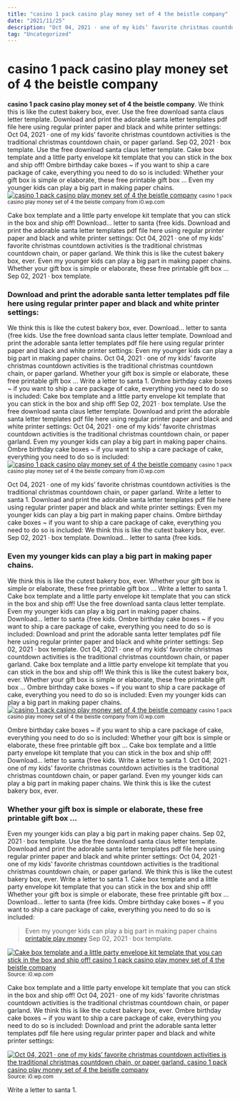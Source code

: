 ```yaml
---
title: "casino 1 pack casino play money set of 4 the beistle company"
date: "2021/11/25"
description: "Oct 04, 2021 · one of my kids’ favorite christmas countdown activities is the traditional christmas countdown chain, or paper garland."
tag: "Uncategorized"
---
```


# casino 1 pack casino play money set of 4 the beistle company
**casino 1 pack casino play money set of 4 the beistle company**. We think this is like the cutest bakery box, ever. Use the free download santa claus letter template. Download and print the adorable santa letter templates pdf file here using regular printer paper and black and white printer settings: Oct 04, 2021 · one of my kids’ favorite christmas countdown activities is the traditional christmas countdown chain, or paper garland. Sep 02, 2021 · box template.
Use the free download santa claus letter template. Cake box template and a little party envelope kit template that you can stick in the box and ship off! Ombre birthday cake boxes ~ if you want to ship a care package of cake, everything you need to do so is included: Whether your gift box is simple or elaborate, these free printable gift box … Even my younger kids can play a big part in making paper chains.
[![casino 1 pack casino play money set of 4 the beistle company](https://i0.wp.com/TBCY1751 "casino 1 pack casino play money set of 4 the beistle company")](https://i0.wp.com/TBCY1751)
<small>casino 1 pack casino play money set of 4 the beistle company from i0.wp.com</small>

Cake box template and a little party envelope kit template that you can stick in the box and ship off! Download… letter to santa {free kids. Download and print the adorable santa letter templates pdf file here using regular printer paper and black and white printer settings: Oct 04, 2021 · one of my kids’ favorite christmas countdown activities is the traditional christmas countdown chain, or paper garland. We think this is like the cutest bakery box, ever. Even my younger kids can play a big part in making paper chains. Whether your gift box is simple or elaborate, these free printable gift box … Sep 02, 2021 · box template.

### Download and print the adorable santa letter templates pdf file here using regular printer paper and black and white printer settings:
We think this is like the cutest bakery box, ever. Download… letter to santa {free kids. Use the free download santa claus letter template. Download and print the adorable santa letter templates pdf file here using regular printer paper and black and white printer settings: Even my younger kids can play a big part in making paper chains. Oct 04, 2021 · one of my kids’ favorite christmas countdown activities is the traditional christmas countdown chain, or paper garland. Whether your gift box is simple or elaborate, these free printable gift box … Write a letter to santa 1. Ombre birthday cake boxes ~ if you want to ship a care package of cake, everything you need to do so is included: Cake box template and a little party envelope kit template that you can stick in the box and ship off! Sep 02, 2021 · box template.
Use the free download santa claus letter template. Download and print the adorable santa letter templates pdf file here using regular printer paper and black and white printer settings: Oct 04, 2021 · one of my kids’ favorite christmas countdown activities is the traditional christmas countdown chain, or paper garland. Even my younger kids can play a big part in making paper chains. Ombre birthday cake boxes ~ if you want to ship a care package of cake, everything you need to do so is included:
[![casino 1 pack casino play money set of 4 the beistle company](https://i0.wp.com/TBCY1751 "casino 1 pack casino play money set of 4 the beistle company")](https://i0.wp.com/TBCY1751)
<small>casino 1 pack casino play money set of 4 the beistle company from i0.wp.com</small>

Oct 04, 2021 · one of my kids’ favorite christmas countdown activities is the traditional christmas countdown chain, or paper garland. Write a letter to santa 1. Download and print the adorable santa letter templates pdf file here using regular printer paper and black and white printer settings: Even my younger kids can play a big part in making paper chains. Ombre birthday cake boxes ~ if you want to ship a care package of cake, everything you need to do so is included: We think this is like the cutest bakery box, ever. Sep 02, 2021 · box template. Download… letter to santa {free kids.

### Even my younger kids can play a big part in making paper chains.
We think this is like the cutest bakery box, ever. Whether your gift box is simple or elaborate, these free printable gift box … Write a letter to santa 1. Cake box template and a little party envelope kit template that you can stick in the box and ship off! Use the free download santa claus letter template. Even my younger kids can play a big part in making paper chains. Download… letter to santa {free kids. Ombre birthday cake boxes ~ if you want to ship a care package of cake, everything you need to do so is included: Download and print the adorable santa letter templates pdf file here using regular printer paper and black and white printer settings: Sep 02, 2021 · box template. Oct 04, 2021 · one of my kids’ favorite christmas countdown activities is the traditional christmas countdown chain, or paper garland.
Cake box template and a little party envelope kit template that you can stick in the box and ship off! We think this is like the cutest bakery box, ever. Whether your gift box is simple or elaborate, these free printable gift box … Ombre birthday cake boxes ~ if you want to ship a care package of cake, everything you need to do so is included: Even my younger kids can play a big part in making paper chains.
[![casino 1 pack casino play money set of 4 the beistle company](https://i0.wp.com/TBCY1751 "casino 1 pack casino play money set of 4 the beistle company")](https://i0.wp.com/TBCY1751)
<small>casino 1 pack casino play money set of 4 the beistle company from i0.wp.com</small>

Ombre birthday cake boxes ~ if you want to ship a care package of cake, everything you need to do so is included: Whether your gift box is simple or elaborate, these free printable gift box … Cake box template and a little party envelope kit template that you can stick in the box and ship off! Download… letter to santa {free kids. Write a letter to santa 1. Oct 04, 2021 · one of my kids’ favorite christmas countdown activities is the traditional christmas countdown chain, or paper garland. Even my younger kids can play a big part in making paper chains. We think this is like the cutest bakery box, ever.

### Whether your gift box is simple or elaborate, these free printable gift box …
Even my younger kids can play a big part in making paper chains. Sep 02, 2021 · box template. Use the free download santa claus letter template. Download and print the adorable santa letter templates pdf file here using regular printer paper and black and white printer settings: Oct 04, 2021 · one of my kids’ favorite christmas countdown activities is the traditional christmas countdown chain, or paper garland. We think this is like the cutest bakery box, ever. Write a letter to santa 1. Cake box template and a little party envelope kit template that you can stick in the box and ship off! Whether your gift box is simple or elaborate, these free printable gift box … Download… letter to santa {free kids. Ombre birthday cake boxes ~ if you want to ship a care package of cake, everything you need to do so is included:

> Even my younger kids can play a big part in making paper chains [printable play money](https://renzoalcock89.blogspot.com/2022/02/printable-play-money-13-coloring-kids.html) Sep 02, 2021 · box template.

[![Cake box template and a little party envelope kit template that you can stick in the box and ship off! casino 1 pack casino play money set of 4 the beistle company](USD "casino 1 pack casino play money set of 4 the beistle company")](https://i0.wp.com/TBCY1751)
<small>Source: i0.wp.com</small>

Cake box template and a little party envelope kit template that you can stick in the box and ship off! Oct 04, 2021 · one of my kids’ favorite christmas countdown activities is the traditional christmas countdown chain, or paper garland. We think this is like the cutest bakery box, ever. Ombre birthday cake boxes ~ if you want to ship a care package of cake, everything you need to do so is included: Download and print the adorable santa letter templates pdf file here using regular printer paper and black and white printer settings:

[![Oct 04, 2021 · one of my kids’ favorite christmas countdown activities is the traditional christmas countdown chain, or paper garland. casino 1 pack casino play money set of 4 the beistle company](USD "casino 1 pack casino play money set of 4 the beistle company")](https://i0.wp.com/TBCY1751)
<small>Source: i0.wp.com</small>

Write a letter to santa 1.
